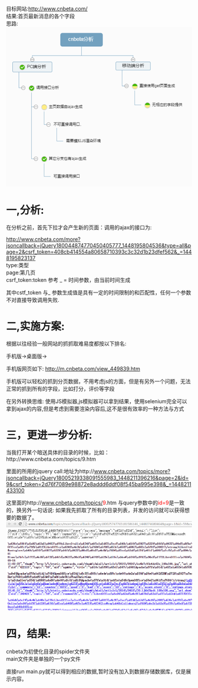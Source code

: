 
目标网站:http://www.cnbeta.com/
<br>
结果:首页最新消息的各个字段
<br>
思路:
<br>
<img src="./imgs/cnbeta.png"> </img>

<h1>一,分析:</h1>
在分析之前，首先下拉才会产生新的页面：调用的ajax的接口为:

http://www.cnbeta.com/more?jsoncallback=jQuery180044874770450405777_1448195804536&type=all&page=2&csrf_token=408cb414554a80658710393c3c32d1b23dfef562&_=1448195823137
<br>
type:类型
<br>
page:第几页
<br>
csrf_token:token 参考
_ = 时间参数，由当前时间生成

其中cstf_token 与_  参数生成值是具有一定的时间限制的和匹配性，任何一个参数不对直接导致调用失败.




<h1>二,实施方案:</h1>

根据以往经验一般网站的抓抓取难易度都按以下排名:

手机版->桌面版->

手机版网页如下:
http://m.cnbeta.com/view_449839.htm

手机版可以轻松的抓到分页数据，不用考虑js的方面，但是有另外一个问题，无法正常的抓到所有的字段，比如打分，评价等字段

在另外转换思维:
使用JS模拟器,js模拟器可以拿到结果，使用selenium完全可以拿到ajax的内容,但是考虑到需要渲染内容后,这不是很有效率的一种方法与方式


<h1>三，更进一步分析:</h1>
当我打开某个暗送具体的目录的时候，比如：http://www.cnbeta.com/topics/9.htm

里面的所用的jquery call:地址为http://www.cnbeta.com/topics/more?jsoncallback=jQuery18005219338091555983_1448211396216&page=2&id=9&csrf_token=2d76f7089e98872e8addd6ddf08f545ba995e398&_=1448211433100

这里面的http://www.cnbeta.com/topics/<font color="red">9</font>.htm 与query参数中的<font color="red">id=9</font>是一致的，换另外一句话说:
如果我先抓取了所有的目录列表，并发的访问就可以获得想要的数据了。
<img src="./imgs/jsonquery.png"> </img>


<h1>四，结果:</h1>
cnbeta为初使化目录的spider文件夹
<br>
main文件夹是单独的一个py文件

直接run main.py就可以得到相应的数据,暂时没有加入到数据存储数据库，仅是展示内容。


